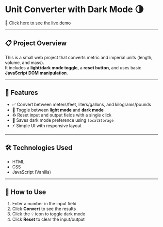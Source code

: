 # Unit Converter with Dark Mode 🌗

[🔗 Click here to see the live demo]()

---

## 📋 Project Overview

This is a small web project that converts metric and imperial units (length, volume, and mass).  
It includes a **light/dark mode toggle**, a **reset button**, and uses basic **JavaScript DOM manipulation**.

---

## 🔧 Features

- ✅ Convert between meters/feet, liters/gallons, and kilograms/pounds
- 🌙 Toggle between **light mode** and **dark mode**
- ♻️ Reset input and output fields with a single click
- 💾 Saves dark mode preference using `localStorage`
- ⚡ Simple UI with responsive layout

---

## 🛠️ Technologies Used

- HTML
- CSS
- JavaScript (Vanilla)

---

## 🚀 How to Use

1. Enter a number in the input field
2. Click **Convert** to see the results
3. Click the 💡 icon to toggle dark mode
4. Click **Reset** to clear the input/output
